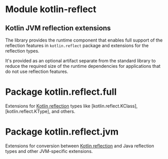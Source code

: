# Module kotlin-reflect

## Kotlin JVM reflection extensions

The library provides the runtime component that enables full support of the reflection features in `kotlin.reflect` package 
and extensions for the reflection types.

It's provided as an optional artifact separate from the standard library to reduce the required size of the runtime dependencies
for applications that do not use reflection features. 

# Package kotlin.reflect.full

Extensions for [Kotlin reflection](https://kotlinlang.org/docs/reflection.html) types like [kotlin.reflect.KClass], [kotlin.reflect.KType], and others.

# Package kotlin.reflect.jvm

Extensions for conversion between [Kotlin reflection](https://kotlinlang.org/docs/reflection.html) and
Java reflection types and other JVM-specific extensions.
